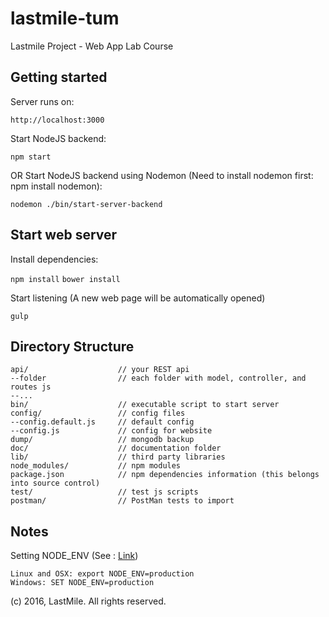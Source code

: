 # lastmile-tum
Lastmile Project - Web App Lab Course

## Getting started

Server runs on:

`http://localhost:3000`

Start NodeJS backend:

`npm start`

OR Start NodeJS backend using Nodemon (Need to install nodemon first: npm install nodemon):

`nodemon ./bin/start-server-backend `

## Start web server

Install dependencies:

`npm install`
`bower install`

Start listening (A new web page will be automatically opened)

`gulp`

## Directory Structure

```
api/					// your REST api
--folder			    // each folder with model, controller, and routes js
--...
bin/					// executable script to start server
config/					// config files
--config.default.js		// default config
--config.js				// config for website
dump/					// mongodb backup
doc/					// documentation folder
lib/					// third party libraries
node_modules/       	// npm modules
package.json        	// npm dependencies information (this belongs into source control)
test/					// test js scripts
postman/                // PostMan tests to import
```

## Notes

Setting NODE_ENV (See : [Link](http://apmblog.dynatrace.com/2015/07/22/the-drastic-effects-of-omitting-node_env-in-your-express-js-applications/))

    Linux and OSX: export NODE_ENV=production
    Windows: SET NODE_ENV=production


(c) 2016, LastMile. All rights reserved.
